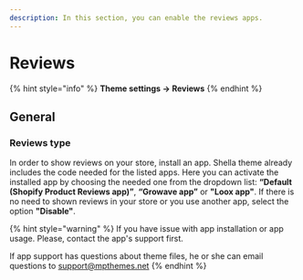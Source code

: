 ```yaml
---
description: In this section, you can enable the reviews apps.
---
```


# Reviews

{% hint style="info" %}
**Theme settings -> Reviews**
{% endhint %}

## General&#x20;

### Reviews type

&#x20;In order to show reviews on your store, install an app. Shella theme already includes the code needed for the listed apps. Here you can activate the installed app by choosing the needed one from the dropdown list: **“Default (Shopify Product Reviews app)”**, **“Growave app”** or **"Loox app"**. If there is no need to shown reviews in your store or you use another app, select the option **"Disable"**.

{% hint style="warning" %}
If you have issue with app installation or app usage. Please, contact the app's support first.

If app support has questions about theme files, he or she can email questions to support@mpthemes.net
{% endhint %}
